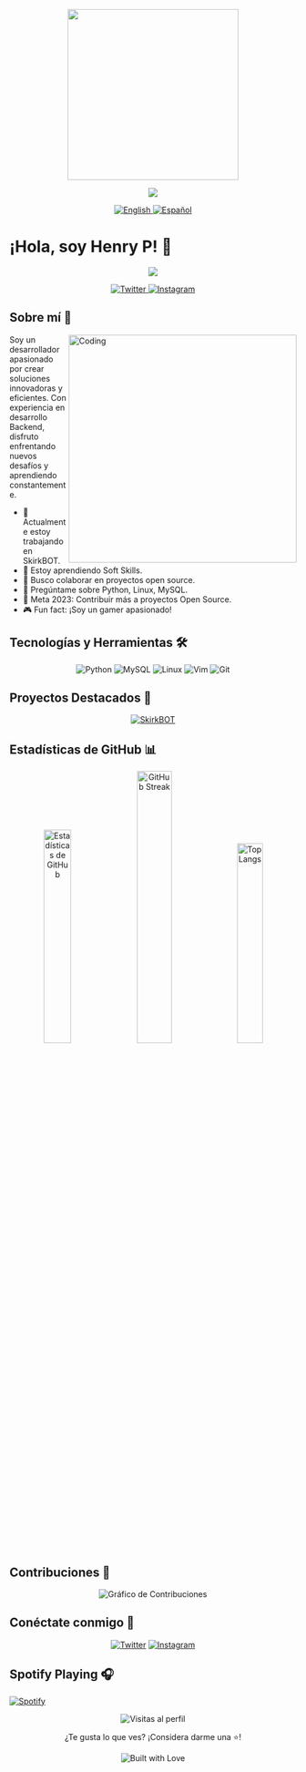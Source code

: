 <p align="center">
<img width="300" src="https://cdna.artstation.com/p/assets/images/images/028/102/058/original/pixel-jeff-matrix-s.gif?1593487263">
</p>

<p align="center">
  <img src="https://readme-typing-svg.herokuapp.com/?lines=Welcome+to+Henry+P's+GitHub!;Bienvenido+al+GitHub+de+Henry+P!&center=true&width=380&height=45">
</p>

<p align="center">
  <a href="https://h3nr1d3v.github.io/README_EN.md">
    <img src="https://img.shields.io/badge/English-Read%20Here-blue?style=for-the-badge" alt="English">
  </a>
  <a href="https://h3nr1d3v.github.io/README_ES.md">
    <img src="https://img.shields.io/badge/Español-Leer%20Aquí-red?style=for-the-badge" alt="Español">
  </a>
</p>

# ¡Hola, soy Henry P! 👋

<p align="center">
  <img src="https://readme-typing-svg.herokuapp.com/?lines=Desarrollador+junior+en+Python;Apasionado+por+la+tecnología;Siempre+aprendiendo&center=true&width=380&height=45">
</p>

<p align="center">
  <a href="https://twitter.com/m4b1ts">
    <img src="https://img.shields.io/badge/Twitter-%231DA1F2.svg?style=for-the-badge&logo=Twitter&logoColor=white" alt="Twitter">
  </a>
  <a href="https://www.instagram.com/6i7fx3s">
    <img src="https://img.shields.io/badge/Instagram-%23E4405F.svg?style=for-the-badge&logo=Instagram&logoColor=white" alt="Instagram">
  </a>
</p>

## Sobre mí 🚀

<img align="right" alt="Coding" width="400" src="https://media.giphy.com/media/qgQUggAC3Pfv687qPC/giphy.gif">

Soy un desarrollador apasionado por crear soluciones innovadoras y eficientes. Con experiencia en desarrollo Backend, disfruto enfrentando nuevos desafíos y aprendiendo constantemente.

- 🔭 Actualmente estoy trabajando en SkirkBOT.
- 🌱 Estoy aprendiendo Soft Skills.
- 👯 Busco colaborar en proyectos open source.
- 💬 Pregúntame sobre Python, Linux, MySQL.
- 🎯 Meta 2023: Contribuir más a proyectos Open Source.
- 🎮 Fun fact: ¡Soy un gamer apasionado!

## Tecnologías y Herramientas 🛠️

<p align="center">
  <img src="https://img.shields.io/badge/python-3670A0?style=for-the-badge&logo=python&logoColor=ffdd54" alt="Python">
  <img src="https://img.shields.io/badge/mysql-%2300f.svg?style=for-the-badge&logo=mysql&logoColor=white" alt="MySQL">
  <img src="https://img.shields.io/badge/Linux-FCC624?style=for-the-badge&logo=linux&logoColor=black" alt="Linux">
  <img src="https://img.shields.io/badge/VIM-%2311AB00.svg?style=for-the-badge&logo=vim&logoColor=white" alt="Vim">
  <img src="https://img.shields.io/badge/git-%23F05033.svg?style=for-the-badge&logo=git&logoColor=white" alt="Git">
</p>

## Proyectos Destacados 🌟

<p align="center">
  <a href="https://github.com/h3nr1d3v/Skirk">
    <img src="https://github-readme-stats.vercel.app/api/pin/?username=h3nr1d3v&repo=skirk&theme=radical" alt="SkirkBOT">
  </a>
</p>

## Estadísticas de GitHub 📊

<p align="center">
  <img src="https://github-readme-stats.vercel.app/api?username=h3nr1d3v&show_icons=true&theme=radical" alt="Estadísticas de GitHub" width="31%">
  <img src="https://github-readme-streak-stats.herokuapp.com/?user=h3nr1d3v&theme=radical" alt="GitHub Streak" width="35%">
  <img src="https://github-readme-stats.vercel.app/api/top-langs/?username=h3nr1d3v&layout=compact&theme=radical" alt="Top Langs" width="30%">
</p>

## Contribuciones 🌱

<p align="center">
  <img src="https://github-readme-activity-graph.vercel.app/graph?username=h3nr1d3v&theme=react-dark" alt="Gráfico de Contribuciones">
</p>

## Conéctate conmigo 🤝

<p align="center">
  <a href="https://twitter.com/m4b1ts"><img src="https://img.shields.io/badge/Twitter-1DA1F2?style=for-the-badge&logo=twitter&logoColor=white" alt="Twitter"></a>
  <a href="https://www.instagram.com/6i7fx3s"><img src="https://img.shields.io/badge/Instagram-%23E4405F.svg?style=for-the-badge&logo=Instagram&logoColor=white" alt="Instagram"></a>
</p>

## Spotify Playing 🎧

[![Spotify](https://sphub.vercel.app//api/spotify)](https://open.spotify.com/user/31cdl73eibnfq4vqk7fef7wjvbve)

<p align="center">
  <img src="https://komarev.com/ghpvc/?username=h3nr1d3v&color=blueviolet" alt="Visitas al perfil">
</p>

<p align="center">
  ¿Te gusta lo que ves? ¡Considera darme una ⭐️!
</p>

<p align="center">
  <img src="https://forthebadge.com/images/badges/built-with-love.svg" alt="Built with Love">
</p>
  
